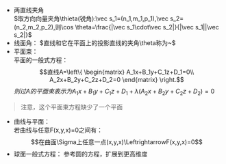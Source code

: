 - 两直线夹角  
$取方向向量夹角\thieta(锐角):\vec s_1=(n_1,m_1,p_1),\vec s_2=(n_2,m_2,p_2),则\cos \theta=\frac{|\vec s_1\cdot\vec s_2|}{|\vec s_1||\vec s_2|}$  
- 线面角：
$直线和它在平面上的投影直线的夹角\theta称为~$
- 平面束：  
平面的一般式方程：
$$直线A=\left\{
    \begin{matrix}
    A_1x+B_1y+C_1z+D_1=0\\
    A_2x+B_2y+C_2z+D_2=0
    \end{matrix}
    \right.$$
$则过A的平面束表示为A_1x+B_1y+C_1z+D_1+\lambda(A_2x+B_2y+C_2z+D_2)=0$
> 注意，这个平面束方程缺少了一个平面  
- 曲线与平面：  
若曲线与任意F(x,y,x)=0之间有：
$$在曲面\Sigma上任意一点(x,y,x)\LeftrightarrowF(x,y,x)=0$$
- 球面一般式方程：
参考圆的方程，扩展到更高维度